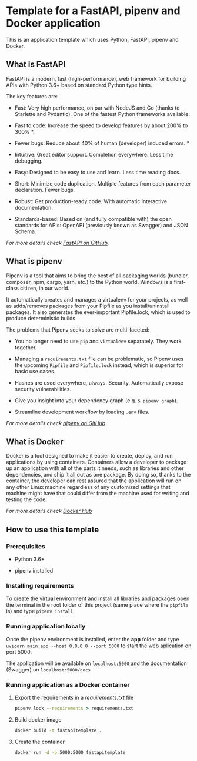 # Template for a FastAPI, pipenv and Docker application

This is an application template which uses Python, FastAPI, pipenv and Docker.

## What is FastAPI

FastAPI is a modern, fast (high-performance), web framework for building APIs with Python 3.6+ based on standard Python type hints.

The key features are:

- Fast: Very high performance, on par with NodeJS and Go (thanks to Starlette and Pydantic). One of the fastest Python frameworks available.

- Fast to code: Increase the speed to develop features by about 200% to 300% *.

- Fewer bugs: Reduce about 40% of human (developer) induced errors. *

- Intuitive: Great editor support. Completion everywhere. Less time debugging.

- Easy: Designed to be easy to use and learn. Less time reading docs.

- Short: Minimize code duplication. Multiple features from each parameter declaration. Fewer bugs.

- Robust: Get production-ready code. With automatic interactive documentation.

- Standards-based: Based on (and fully compatible with) the open standards for APIs: OpenAPI (previously known as Swagger) and JSON Schema.

_For more details check [FastAPI on GitHub](https://github.com/tiangolo/fastapi)._

## What is pipenv

Pipenv is a tool that aims to bring the best of all packaging worlds (bundler, composer, npm, cargo, yarn, etc.) to the Python world. Windows is a first-class citizen, in our world.

It automatically creates and manages a virtualenv for your projects, as well as adds/removes packages from your Pipfile as you install/uninstall packages. It also generates the ever-important Pipfile.lock, which is used to produce deterministic builds.

The problems that Pipenv seeks to solve are multi-faceted:

- You no longer need to use ```pip``` and ```virtualenv``` separately. They work together.

- Managing a ```requirements.txt``` file can be problematic, so Pipenv uses the upcoming ```Pipfile``` and ```Pipfile.lock``` instead, which is superior for basic use cases.

- Hashes are used everywhere, always. Security. Automatically expose security vulnerabilities.

- Give you insight into your dependency graph (e.g. ```$ pipenv graph```).

- Streamline development workflow by loading ```.env``` files.

_For more details check [pipenv on GitHub](https://github.com/pypa/pipenv)_

## What is Docker

Docker is a tool designed to make it easier to create, deploy, and run applications by using containers. Containers allow a developer to package up an application with all of the parts it needs, such as libraries and other dependencies, and ship it all out as one package. By doing so, thanks to the container, the developer can rest assured that the application will run on any other Linux machine regardless of any customized settings that machine might have that could differ from the machine used for writing and testing the code.

_For more details check [Docker Hub](https://hub.docker.com/)_

## How to use this template

### Prerequisites

- Python 3.6+

- pipenv installed

### Installing requirements

To create the virtual environment and install all libraries and packages open the terminal in the root folder of this project (same place where the ```pipfile``` is) and type ```pipenv install```.

### Running application locally

Once the pipenv environment is installed, enter the **app** folder and type ```uvicorn main:app --host 0.0.0.0 --port 5000``` to start the web aplication on port 5000.

The application will be available on ```localhost:5000``` and the documentation (Swagger) on ```localhost:5000/docs```

### Running application as a Docker container

1. Export the requirements in a _requirements.txt_ file

    ``` cmd
    pipenv lock --requirements > requirements.txt
    ```

2. Build docker image

    ``` cmd
    docker build -t fastapitemplate .
    ```

3. Create the container

    ``` cmd
    docker run -d -p 5000:5000 fastapitemplate
    ```
